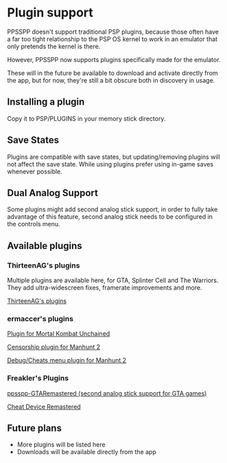 # Plugin support

PPSSPP doesn't support traditional PSP plugins, because those often have a far too tight relationship to the PSP OS kernel to work in an emulator that only pretends the kernel is there.

However, PPSSPP now supports plugins specifically made for the emulator.

These will in the future be available to download and activate directly from the app, but for now, they're still a bit obscure both in discovery in usage.

## Installing a plugin

Copy it to PSP/PLUGINS in your memory stick directory.

## Save States

Plugins are compatible with save states, but updating/removing plugins will not affect the save state. While using plugins prefer using in-game saves whenever possible.

## Dual Analog Support

Some plugins might add second analog stick support, in order to fully take advantage of this feature, second analog stick needs to be configured in the controls menu.

## Available plugins

### ThirteenAG's plugins

Multiple plugins are available here, for GTA, Splinter Cell and The Warriors. They add ultra-widescreen fixes, framerate improvements and more.

[ThirteenAG's plugins](https://github.com/ThirteenAG/WidescreenFixesPack/releases?q=PPSSPP&expanded=true)

### ermaccer's plugins

[Plugin for Mortal Kombat Unchained](https://ermaccer.github.io/posts/mkuhook/)

[Censorship plugin for Manhunt 2](https://ermaccer.github.io/posts/mh2censorshippatch/)

[Debug/Cheats menu plugin for Manhunt 2](https://ermaccer.github.io/posts/mh2menupsp/)

### Freakler's Plugins 

[ppsspp-GTARemastered (second analog stick support for GTA games)](https://github.com/Freakler/ppsspp-GTARemastered)

[Cheat Device Remastered](http://cheatdeviceremastered.com/)

## Future plans

* More plugins will be listed here
* Downloads will be available directly from the app